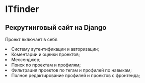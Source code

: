 # ITfinder
<h2>Рекрутинговый сайт на Django</h2>

Проект включает в себя:
<li>Систему аутентификации и авторизации;</li>
<li>Коментарии и оценки проектов;</li>
<li>Мессенджер;</li>
<li>Поиск по проектам и профилям;</li>
<li>Фильтрация проектов по тегам и профилей по навыкам;</li>
<li>Полное редактирование профилей и проектов с фронтенда;</li>
